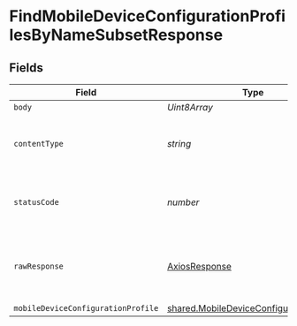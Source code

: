 # FindMobileDeviceConfigurationProfilesByNameSubsetResponse


## Fields

| Field                                                                                                     | Type                                                                                                      | Required                                                                                                  | Description                                                                                               |
| --------------------------------------------------------------------------------------------------------- | --------------------------------------------------------------------------------------------------------- | --------------------------------------------------------------------------------------------------------- | --------------------------------------------------------------------------------------------------------- |
| `body`                                                                                                    | *Uint8Array*                                                                                              | :heavy_minus_sign:                                                                                        | N/A                                                                                                       |
| `contentType`                                                                                             | *string*                                                                                                  | :heavy_check_mark:                                                                                        | HTTP response content type for this operation                                                             |
| `statusCode`                                                                                              | *number*                                                                                                  | :heavy_check_mark:                                                                                        | HTTP response status code for this operation                                                              |
| `rawResponse`                                                                                             | [AxiosResponse](https://axios-http.com/docs/res_schema)                                                   | :heavy_check_mark:                                                                                        | Raw HTTP response; suitable for custom response parsing                                                   |
| `mobileDeviceConfigurationProfile`                                                                        | [shared.MobileDeviceConfigurationProfile](../../../sdk/models/shared/mobiledeviceconfigurationprofile.md) | :heavy_minus_sign:                                                                                        | OK                                                                                                        |